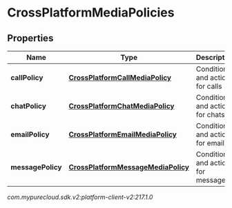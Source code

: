 # CrossPlatformMediaPolicies


## Properties

| Name | Type | Description | Notes |
| ------------ | ------------- | ------------- | ------------- |
| **callPolicy** | [**CrossPlatformCallMediaPolicy**](CrossPlatformCallMediaPolicy) | Conditions and actions for calls |  [optional] |
| **chatPolicy** | [**CrossPlatformChatMediaPolicy**](CrossPlatformChatMediaPolicy) | Conditions and actions for chats |  [optional] |
| **emailPolicy** | [**CrossPlatformEmailMediaPolicy**](CrossPlatformEmailMediaPolicy) | Conditions and actions for emails |  [optional] |
| **messagePolicy** | [**CrossPlatformMessageMediaPolicy**](CrossPlatformMessageMediaPolicy) | Conditions and actions for messages |  [optional] |




_com.mypurecloud.sdk.v2:platform-client-v2:217.1.0_
